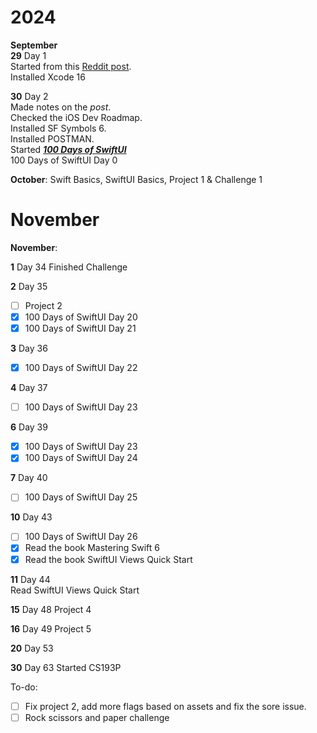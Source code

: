 # 2024
**September**  
**29** Day 1  
Started from this [Reddit post](https://www.reddit.com/r/iOSProgramming/comments/11qit84/from_hello_world_to_your_first_job_the_selftaught/).  
Installed Xcode 16  

**30** Day 2  
Made notes on the *post*.  
Checked the iOS Dev Roadmap.  
Installed SF Symbols 6.  
Installed POSTMAN.  
Started [***100 Days of SwiftUI***](https://www.hackingwithswift.com/100/swiftui)  
100 Days of SwiftUI Day 0  

**October**: Swift Basics, SwiftUI Basics, Project 1 & Challenge 1

# November
**November**: 

**1** Day 34
Finished Challenge

**2** Day 35
- [ ] Project 2
- [x] 100 Days of SwiftUI Day 20
- [x] 100 Days of SwiftUI Day 21

**3** Day 36
- [x] 100 Days of SwiftUI Day 22
  
**4** Day 37
- [ ] 100 Days of SwiftUI Day 23
  
**6** Day 39
- [x] 100 Days of SwiftUI Day 23
- [x] 100 Days of SwiftUI Day 24

**7** Day 40
- [ ] 100 Days of SwiftUI Day 25

**10** Day 43
- [ ]  100 Days of SwiftUI Day 26
- [x]  Read the book Mastering Swift 6
- [x]  Read the book SwiftUI Views Quick Start

**11** Day 44  
Read SwiftUI Views Quick Start  

**15**  Day 48
Project 4

**16** Day 49
Project 5

**20** Day 53

**30** Day 63
Started CS193P

To-do:
- [ ] Fix project 2, add more flags based on assets and fix the sore issue.
- [ ] Rock scissors and paper challenge